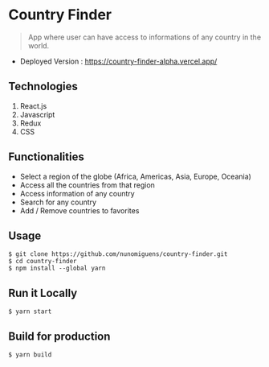 # Country Finder

> App where user can have access to informations of any country in the world.

- Deployed Version : https://country-finder-alpha.vercel.app/

## Technologies

1. React.js
2. Javascript
3. Redux
4. CSS

## Functionalities

- Select a region of the globe (Africa, Americas, Asia, Europe, Oceania)
- Access all the countries from that region
- Access information of any country
- Search for any country
- Add / Remove countries to favorites

## Usage

```
$ git clone https://github.com/nunomiguens/country-finder.git
$ cd country-finder
$ npm install --global yarn
```

## Run it Locally

```
$ yarn start
```

## Build for production

```
$ yarn build
```
